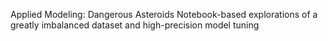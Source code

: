 Applied Modeling: Dangerous Asteroids
Notebook-based explorations of a greatly imbalanced dataset and high-precision model tuning
